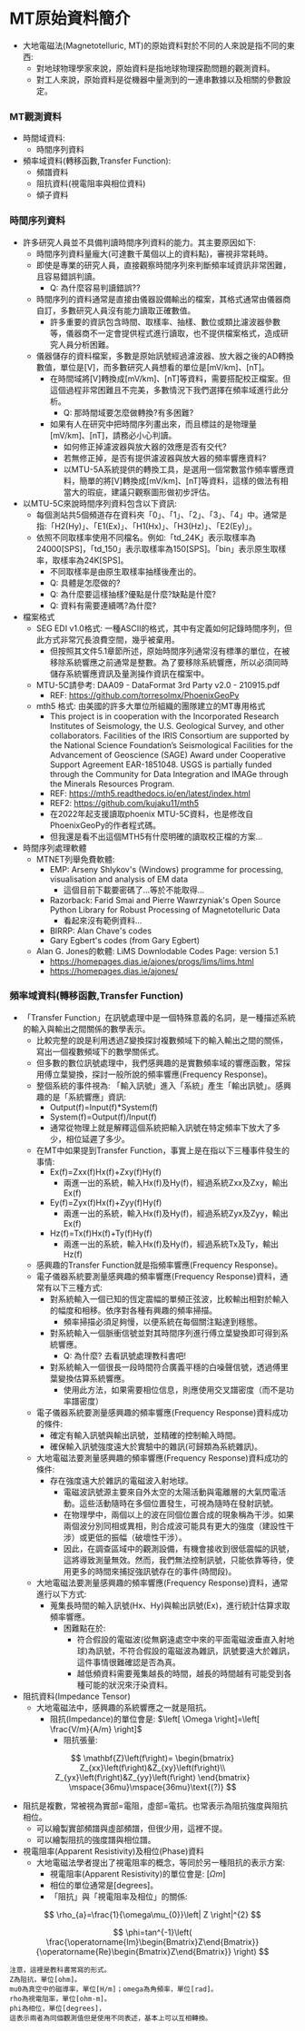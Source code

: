 # MT原始資料簡介
+ 大地電磁法(Magnetotelluric, MT)的原始資料對於不同的人來說是指不同的東西:
  + 對地球物理學家來說，原始資料是指地球物理探勘問題的觀測資料。
  + 對工人來說，原始資料是從機器中量測到的一連串數據以及相關的參數設定。

### MT觀測資料
+ 時間域資料:
  + 時間序列資料
+ 頻率域資料(轉移函數,Transfer Function):
  + 頻譜資料
  + 阻抗資料(視電阻率與相位資料)
  + 傾子資料
  
### 時間序列資料
+ 許多研究人員並不具備判讀時間序列資料的能力。其主要原因如下:
  + 時間序列資料量龐大(可達數千萬個以上的資料點)，審視非常耗時。
  + 即使是專業的研究人員，直接觀察時間序列來判斷頻率域資訊非常困難，且容易錯誤判讀。
    + Q: 為什麼容易判讀錯誤??
  + 時間序列的資料通常是直接由儀器設備輸出的檔案，其格式通常由儀器商自訂，多數研究人員沒有能力讀取正確數值。
    + 許多重要的資訊包含時間、取樣率、抽樣、數位或類比濾波器參數等，儀器商不一定會提供程式進行讀取，也不提供檔案格式，造成研究人員分析困難。
  + 儀器儲存的資料檔案，多數是原始訊號經過濾波器、放大器之後的AD轉換數值，單位是[V]，而多數研究人員想看的單位是[mV/km]、[nT]。
    + 在時間域將[V]轉換成[mV/km]、[nT]等資料，需要搭配校正檔案。但這個過程非常困難且不完美，多數情況下我們選擇在頻率域進行此分析。
      + Q: 那時間域要怎麼做轉換?有多困難? 
    + 如果有人在研究中把時間序列畫出來，而且標註的是物理量[mV/km]、[nT]，請務必小心判讀。
      + 如何修正掉濾波器與放大器的效應是否有交代?
      + 若無修正掉，是否有提供濾波器與放大器的頻率響應資料?
      + 以MTU-5A系統提供的轉換工具，是選用一個常數當作頻率響應資料，簡單的將[V]轉換成[mV/km]、[nT]等資料，這樣的做法有相當大的瑕疵，建議只觀察圖形做初步評估。
+ 以MTU-5C來說時間序列資料包含以下資訊:
  + 每個測站共5個頻道存在資料夾「0」、「1」、「2」、「3」、「4」中。通常是指:「H2(Hy)」、「E1(Ex)」、「H1(Hx)」、「H3(Hz)」、「E2(Ey)」。
  + 依照不同取樣率使用不同檔名。例如:「td_24K」表示取樣率為24000[SPS]，「td_150」表示取樣率為150[SPS]。「bin」表示原生取樣率，取樣率為24K[SPS]。
    + 不同取樣率是由原生取樣率抽樣後產出的。
    + Q: 具體是怎麼做的?
    + Q: 為什麼要這樣抽樣?優點是什麼?缺點是什麼?
    + Q: 資料有需要連續嗎?為什麼? 
+ 檔案格式  
  + SEG EDI v1.0格式: 一種ASCII的格式，其中有定義如何記錄時間序列，但此方式非常冗長浪費空間，幾乎被棄用。
    + 但按照其文件5.1章節所述，原始時間序列通常沒有標準的單位，在被移除系統響應之前通常是整數。為了要移除系統響應，所以必須同時儲存系統響應資訊及量測操作資訊在檔案中。
  + MTU-5C請參考: DAA09 - DataFormat 3rd Party v2.0 - 210915.pdf
    + REF: https://github.com/torresolmx/PhoenixGeoPy 
  + mth5 格式: 由美國的許多大單位所組織的團隊建立的MT專用格式
    + This project is in cooperation with the Incorporated Research Institutes of Seismology, the U.S. Geological Survey, and other collaborators. Facilities of the IRIS Consortium are supported by the National Science Foundation’s Seismological Facilities for the Advancement of Geoscience (SAGE) Award under Cooperative Support Agreement EAR-1851048. USGS is partially funded through the Community for Data Integration and IMAGe through the Minerals Resources Program.
    + REF: https://mth5.readthedocs.io/en/latest/index.html
    + REF2: https://github.com/kujaku11/mth5
    + 在2022年起支援讀取phoenix MTU-5C資料，也是修改自PhoenixGeoPy的作者程式碼。
    + 但我還是看不出這個MTH5有什麼明確的讀取校正檔的方案...
+ 時間序列處理軟體
  + MTNET列舉免費軟體:
    + EMP: Arseny Shlykov's (Windows) programme for processing, visualisation and analysis of EM data
      + 這個目前下載要密碼了...等於不能取得...
    + Razorback: Farid Smai and Pierre Wawrzyniak's Open Source Python Library for Robust Processing of Magnetotelluric Data
      + 看起來沒有範例資料...
    + BIRRP: Alan Chave's codes
    + Gary Egbert's codes (from Gary Egbert)
  + Alan G. Jones的軟體: LiMS Downlodable Codes Page: version 5.1
    + https://homepages.dias.ie/ajones/progs/lims/lims.html 
    + https://homepages.dias.ie/ajones/

### 頻率域資料(轉移函數,Transfer Function)
+ 「Transfer Function」在訊號處理中是一個特殊意義的名詞，是一種描述系統的輸入與輸出之間關係的數學表示。
  + 比較完整的說是利用透過Z變換探討複數頻域下的輸入輸出之間的關係，寫出一個複數頻域下的數學關係式。
  + 但多數的數位訊號處理中，我們感興趣的是實數頻率域的響應函數，常採用傅立葉變換，探討一般所說的頻率響應(Frequency Response)。
  + 整個系統的事件視為: 「輸入訊號」進入「系統」產生「輸出訊號」。感興趣的是「系統響應」資訊:
    + Output(f)=Input(f)*System(f)
    + System(f)=Output(f)/Input(f)
    + 通常從物理上就是解釋這個系統把輸入訊號在特定頻率下放大了多少，相位延遲了多少。
  + 在MT中如果提到Transfer Function，事實上是在指以下三種事件發生的事情:
    + Ex(f)=Zxx(f)Hx(f)+Zxy(f)Hy(f)
      + 兩進一出的系統，輸入Hx(f)及Hy(f)，經過系統Zxx及Zxy，輸出Ex(f)
    + Ey(f)=Zyx(f)Hx(f)+Zyy(f)Hy(f)
      + 兩進一出的系統，輸入Hx(f)及Hy(f)，經過系統Zyx及Zyy，輸出Ex(f)
    + Hz(f)=Tx(f)Hx(f)+Ty(f)Hy(f)
      + 兩進一出的系統，輸入Hx(f)及Hy(f)，經過系統Tx及Ty，輸出Hz(f)
  + 感興趣的Transfer Function就是指頻率響應(Frequency Response)。
  + 電子儀器系統要測量感興趣的頻率響應(Frequency Response)資料，通常有以下三種方式:
    + 對系統輸入一個已知的恆定震幅的單頻正弦波，比較輸出相對於輸入的幅度和相移。依序對各種有興趣的頻率掃描。
      + 頻率掃描必須足夠慢，以便系統在每個關注點達到穩態。
    + 對系統輸入一個脈衝信號並對其時間序列進行傅立葉變換即可得到系統響應。
      + Q: 為什麼? 去看訊號處理教科書吧! 
    + 對系統輸入一個很長一段時間符合廣義平穩的白噪聲信號，透過傅里葉變換估算系統響應。
      + 使用此方法，如果需要相位信息，則應使用交叉譜密度（而不是功率譜密度）
  + 電子儀器系統要測量感興趣的頻率響應(Frequency Response)資料成功的條件:
    + 確定有輸入訊號與輸出訊號，並精確的控制輸入時間。
    + 確保輸入訊號強度遠大於實驗中的雜訊(可歸類為系統雜訊)。
  + 大地電磁法要測量感興趣的頻率響應(Frequency Response)資料成功的條件:
    + 存在強度遠大於雜訊的電磁波入射地球。
      + 電磁波訊號源主要來自外太空的太陽活動與電離層的大氣閃電活動。這些活動隨時在多個位置發生，可視為隨時在發射訊號。
      + 在物理學中，兩個以上的波在同個位置合成的現象稱為干涉。如果兩個波分別同相或異相，則合成波可能具有更大的強度（建設性干涉）或更低的振幅（破壞性干涉）。
      + 因此，在調查區域中的觀測設備，有機會接收到很低震幅的訊號，這將導致測量無效。然而，我們無法控制訊號，只能依靠等待，使用更多的時間來捕捉強訊號存在的事件(時間段)。
  + 大地電磁法要測量感興趣的頻率響應(Frequency Response)資料，通常進行以下方式:
    + 蒐集長時間的輸入訊號(Hx、Hy)與輸出訊號(Ex)，進行統計估算求取頻率響應。
      + 困難點在於:
        + 符合假設的電磁波(從無窮遠處空中來的平面電磁波垂直入射地球)為訊號，不符合假設的電磁波為雜訊，訊號要遠大於雜訊，這件事情很難確認是否為真。
        + 越低頻資料需要蒐集越長的時間，越長的時間越有可能受到各種可能的狀況來汙染資料。
+ 阻抗資料(Impedance Tensor)
  + 大地電磁法中，感興趣的系統響應之一就是阻抗。
    + 阻抗(Impedance)的單位會是: $\left[ \Omega \right]=\left[ \frac{V/m}{A/m} \right]$
      + 阻抗張量:  
      
$$
\mathbf{Z}\left(f\right)=
\begin{bmatrix}
Z_{xx}\left(f\right)&Z_{xy}\left(f\right)\\ 
Z_{yx}\left(f\right)&Z_{yy}\left(f\right) 
\end{bmatrix}
\mspace{36mu}\mspace{36mu}\text{(?)}
$$  

  + 阻抗是複數，常被視為實部=電阻，虛部=電抗。也常表示為阻抗強度與阻抗相位。
      + 可以繪製實部頻譜與虛部頻譜，但很少用，這裡不提。
      + 可以繪製阻抗的強度譜與相位譜。
+ 視電阻率(Apparent Resistivity)及相位(Phase)資料
    + 大地電磁法學者提出了視電阻率的概念，等同於另一種阻抗的表示方案:
      + 視電阻率(Apparent Resistivity)的單位會是: $\left[ \Omega m \right]$   
      + 相位的單位通常是[degrees]。
      + 「阻抗」與「視電阻率及相位」的關係:  

$$
\rho_{a}=\frac{1}{\omega\mu_{0}}\left| Z \right|^{2}
$$  

$$
\phi=tan^{-1}\left( \frac{\operatorname{Im}\begin{Bmatrix}Z\end{Bmatrix}}{\operatorname{Re}\begin{Bmatrix}Z\end{Bmatrix}} \right)
$$  
```
注意，這裡是教科書常寫的形式。
Z為阻抗，單位[ohm]。  
mu0為真空中的磁導率，單位[H/m]；omega為角頻率，單位[rad]。
rho為視電阻率，單位[ohm-m]。
phi為相位，單位[degrees]，
這表示兩者為同個觀測值但是使用不同表述，基本上可以互相轉換。
```
